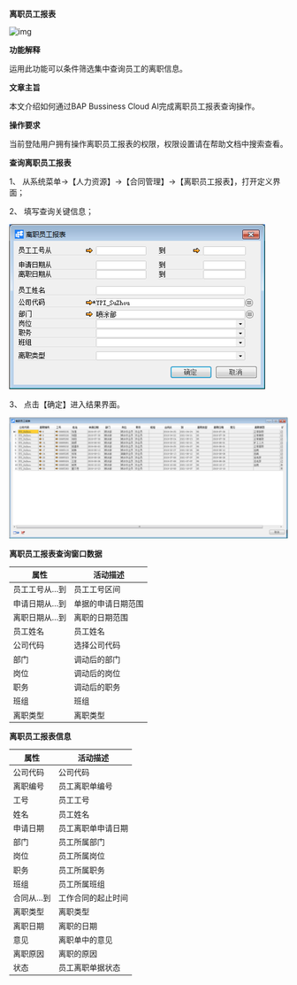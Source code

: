 **离职员工报表**

![img](file:///C:\Users\admin\AppData\Local\Temp\msohtmlclip1\01\clip_image001.gif) 

 

**功能解释**

运用此功能可以条件筛选集中查询员工的离职信息。

**文章主旨**

本文介绍如何通过BAP Bussiness Cloud AI完成离职员工报表查询操作。

**操作要求**

当前登陆用户拥有操作离职员工报表的权限，权限设置请在帮助文档中搜索查看。

**查询离职员工报表**

1、 从系统菜单->【人力资源】->【合同管理】->【离职员工报表】，打开定义界面；

2、 填写查询关键信息；

![img](rlzy_ht\离职员工报表1.png)

3、 点击【确定】进入结果界面。

![img](rlzy_ht\离职员工报表2.png)

**离职员工报表查询窗口数据**

| **属性**      | **活动描述**       |
| ------------- | ------------------ |
| 员工工号从…到 | 员工工号区间       |
| 申请日期从…到 | 单据的申请日期范围 |
| 离职日期从…到 | 离职的日期范围     |
| 员工姓名      | 员工姓名           |
| 公司代码      | 选择公司代码       |
| 部门          | 调动后的部门       |
| 岗位          | 调动后的岗位       |
| 职务          | 调动后的职务       |
| 班组          | 班组               |
| 离职类型      | 离职类型           |

**离职员工报表信息**

| **属性**  | **活动描述**       |
| --------- | ------------------ |
| 公司代码  | 公司代码           |
| 离职编号  | 员工离职单编号     |
| 工号      | 员工工号           |
| 姓名      | 员工姓名           |
| 申请日期  | 员工离职单申请日期 |
| 部门      | 员工所属部门       |
| 岗位      | 员工所属岗位       |
| 职务      | 员工所属职务       |
| 班组      | 员工所属班组       |
| 合同从…到 | 工作合同的起止时间 |
| 离职类型  | 离职类型           |
| 离职日期  | 离职的日期         |
| 意见      | 离职单中的意见     |
| 离职原因  | 离职的原因         |
| 状态      | 员工离职单据状态   |

 